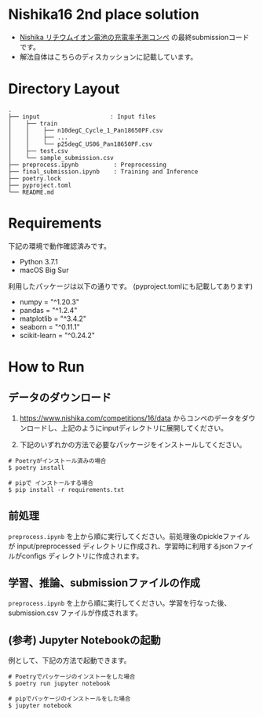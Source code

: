 # Nishika16 2nd place solution
- [Nishika リチウムイオン電池の充電率予測コンペ](https://www.nishika.com/competitions/16/summary) の最終submissionコードです。
- 解法自体はこちらのディスカッションに記載しています。


# Directory Layout
```
.
├── input                    : Input files
│    ├── train
│    │    ├── n10degC_Cycle_1_Pan18650PF.csv
│    │    ├── ...
│    │    └── p25degC_US06_Pan18650PF.csv
│    ├── test.csv
│    └── sample_submission.csv
├── preprocess.ipynb          : Preprocessing
├── final_submission.ipynb    : Training and Inference
├── poetry.lock 
├── pyproject.toml 
└── README.md
```


# Requirements
下記の環境で動作確認済みです。
- Python 3.7.1
- macOS Big Sur

利用したパッケージは以下の通りです。 (pyproject.tomlにも記載してあります)
- numpy = "^1.20.3"
- pandas = "^1.2.4"
- matplotlib = "^3.4.2"
- seaborn = "^0.11.1"
- scikit-learn = "^0.24.2"


# How to Run
## データのダウンロード
1. https://www.nishika.com/competitions/16/data からコンペのデータをダウンロードし、上記のようにinputディレクトリに展開してください。

2. 下記のいずれかの方法で必要なパッケージをインストールしてください。

```
# Poetryがインストール済みの場合
$ poetry install

# pipで インストールする場合
$ pip install -r requirements.txt
```


## 前処理
`preprocess.ipynb` を上から順に実行してください。前処理後のpickleファイルが input/preprocessed ディレクトリに作成され、学習時に利用するjsonファイルがconfigs ディレクトリに作成されます。


## 学習、推論、submissionファイルの作成
`preprocess.ipynb` を上から順に実行してください。学習を行なった後、submission.csv ファイルが作成されます。


## (参考) Jupyter Notebookの起動
例として、下記の方法で起動できます。
```
# Poetryでパッケージのインストーをした場合
$ poetry run jupyter notebook

# pipでパッケージのインストールをした場合
$ jupyter notebook
```